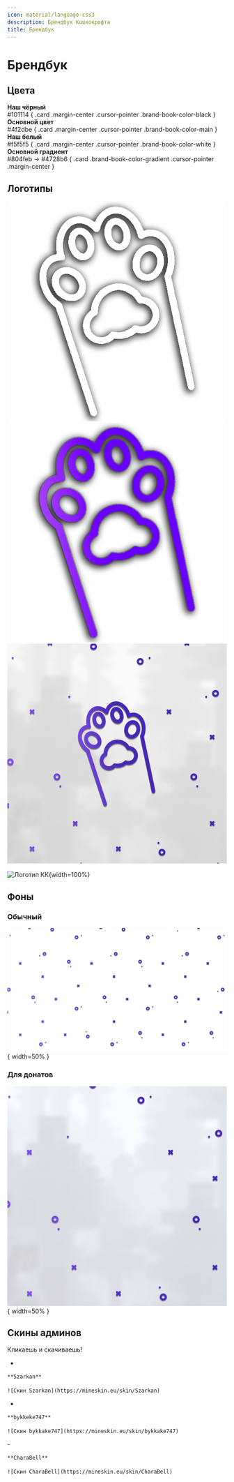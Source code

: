 ```yaml
---
icon: material/language-css3
description: Брендбук Кошкокрафта
title: Брендбук
---
```


# Брендбук

## Цвета

<div class="grid" markdown>


<div data-clipboard-text="#101114" onclick="copyToClipboard(this)">
    <b>Наш чёрный</b><br>#101114
    { .card .margin-center .cursor-pointer .brand-book-color-black }
</div>


<div data-clipboard-text="#4f2dbe" onclick="copyToClipboard(this)">
    <b>Основной цвет</b><br>#4f2dbe
    { .card .margin-center .cursor-pointer .brand-book-color-main }
</div>

<div data-clipboard-text="#f5f5f5" onclick="copyToClipboard(this)">
    <b>Наш белый</b><br>#f5f5f5
    { .card .margin-center .cursor-pointer .brand-book-color-white }
</div>

<div data-clipboard-text="#804feb #4728b6" onclick="copyToClipboard(this)">
    <b>Основной градиент</b><br>#804feb -> #4728b6
    { .card .brand-book-color-gradient .cursor-pointer .margin-center }
</div>

</div>

## Логотипы

<div class="image-grid">
  <img src="../../assets/icon.png" alt="icon">
  <img src="../../assets/icon_purple.png" alt="icon">
  <img src="../../assets/ava.png" alt="icon">
</div>

![Логотип КК](../assets/logo.png){width=100%}

## Фоны

### Обычный

![fon](../../assets/fon.png){ width=50% }

### Для донатов

![plashka](../../assets/плашка.png){ width=50% }

## Скины админов

Кликаешь и скачиваешь!

<div class="grid cards" markdown>

-  

    **Szarkan**

    ![Скин Szarkan](https://mineskin.eu/skin/Szarkan)

-  

    **bykkeke747**

    ![Скин bykkake747](https://mineskin.eu/skin/bykkake747)

</div>

<div class="grid cards" markdown>
-  

    **CharaBell**

    ![Скин CharaBell](https://mineskin.eu/skin/CharaBell)

</div>

<script>
  function copyToClipboard(element) {
    const text = element.getAttribute('data-clipboard-text');
    navigator.clipboard.writeText(text).then(() => {
      console.log('Скопирован цвет: ' + text); 
    }, (err) => {
      console.error('Ошибка копирования цвета: ', err);
    });
  }
</script>